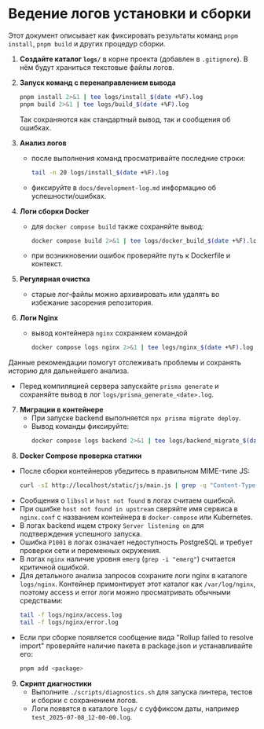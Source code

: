 # Ведение логов установки и сборки

Этот документ описывает как фиксировать результаты команд `pnpm install`, `pnpm build` и других процедур сборки.

1. **Создайте каталог `logs/`** в корне проекта (добавлен в `.gitignore`). В нём будут храниться текстовые файлы логов.
2. **Запуск команд с перенаправлением вывода**
   ```bash
   pnpm install 2>&1 | tee logs/install_$(date +%F).log
   pnpm build 2>&1 | tee logs/build_$(date +%F).log
   ```
   Так сохраняются как стандартный вывод, так и сообщения об ошибках.
3. **Анализ логов**
   - после выполнения команд просматривайте последние строки:
     ```bash
     tail -n 20 logs/install_$(date +%F).log
     ```
   - фиксируйте в `docs/development-log.md` информацию об успешности/ошибках.
4. **Логи сборки Docker**
   - для `docker compose build` также сохраняйте вывод:
     ```bash
     docker compose build 2>&1 | tee logs/docker_build_$(date +%F).log
     ```
   - при возникновении ошибок проверяйте путь к Dockerfile и контекст.
5. **Регулярная очистка**
   - старые лог‑файлы можно архивировать или удалять во избежание засорения репозитория.

6. **Логи Nginx**
   - вывод контейнера `nginx` сохраняем командой
     ```bash
     docker compose logs nginx 2>&1 | tee logs/nginx_$(date +%F).log
     ```

Данные рекомендации помогут отслеживать проблемы и сохранять историю для дальнейшего анализа.
- Перед компиляцией сервера запускайте `prisma generate` и сохраняйте вывод в лог `logs/prisma_generate_<date>.log`.
7. **Миграции в контейнере**
   - При запуске backend выполняется `npx prisma migrate deploy`.
   - Вывод команды фиксируйте:
     ```bash
     docker compose logs backend 2>&1 | tee logs/backend_migrate_$(date +%F).log
     ```
8. **Docker Compose проверка статики**
  - После сборки контейнеров убедитесь в правильном MIME-типе JS:
    ```bash
    curl -sI http://localhost/static/js/main.js | grep -q "Content-Type: application/javascript"
    ```
  - Сообщения о `libssl` и `host not found` в логах считаем ошибкой.
  - При ошибке `host not found in upstream` сверяйте имя сервиса в `nginx.conf` с
    названием контейнера в `docker-compose` или Kubernetes.
  - В логах backend ищем строку `Server listening on` для подтверждения успешного запуска.
  - Ошибка `P1001` в логах означает недоступность PostgreSQL и требует проверки сети и переменных окружения.
 - В логах `nginx` наличие уровня `emerg` (`grep -i "emerg"`) считается критичной ошибкой.
- Для детального анализа запросов сохраните логи nginx в каталоге `logs/nginx`.
  Контейнер примонтирует этот каталог как `/var/log/nginx`, поэтому access и error
  логи можно просматривать обычными средствами:
  ```bash
  tail -f logs/nginx/access.log
  tail -f logs/nginx/error.log
  ```
- Если при сборке появляется сообщение вида "Rollup failed to resolve import"
  проверяйте наличие пакета в package.json и устанавливайте его:
  ```bash
  pnpm add <package>
  ```

9. **Скрипт диагностики**
   - Выполните `./scripts/diagnostics.sh` для запуска линтера, тестов и сборки с сохранением логов.
   - Логи появятся в каталоге `logs/` с суффиксом даты, например `test_2025-07-08_12-00-00.log`.


